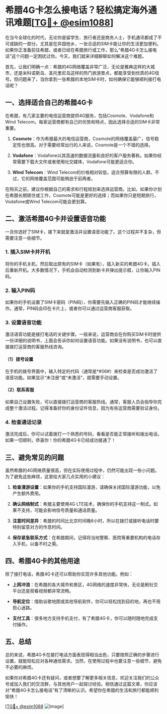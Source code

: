# 希腊4G卡怎么接电话？轻松搞定海外通讯难题[[TG💪+ @esim1088](https://t.me/s/esim1088)]

在当今全球化的时代，无论你是留学生、旅行者还是商务人士，手机通讯都成了不可或缺的一部分。尤其是在异国他乡，一张合适的SIM卡能让你的生活更加便利。如果你正准备前往希腊，或者已经在希腊旅行或工作，那么“希腊4G卡怎么接电话”这个问题一定困扰过你。今天，我们就来详细聊聊如何解决这个难题。

首先，让我们明确一点：希腊的4G网络覆盖非常广泛，无论是雅典这样的大城市，还是米科诺斯岛、圣托里尼岛这样的热门旅游景点，都能享受到优质的4G信号。但问题来了，当你拿到一张希腊的本地SIM卡时，如何确保它能够顺利接打电话呢？

## 一、选择适合自己的希腊4G卡

在希腊，有几家主要的电信运营商提供4G服务，包括Cosmote、Vodafone和Wind Telecom。每家运营商都有自己的优势和特点，因此选择合适的SIM卡非常重要。

1. **Cosmote**：作为希腊最大的电信运营商，Cosmote的网络覆盖最广，信号稳定性也很高。对于需要经常出行的人来说，Cosmote是一个不错的选择。
   
2. **Vodafone**：Vodafone以其高速的数据流量和良好的客户服务著称。如果你经常需要下载大文件或者使用社交媒体，Vodafone可能更适合你。

3. **Wind Telecom**：Wind Telecom的价格相对较低，适合预算有限的人群。不过，它的网络覆盖范围可能稍逊于前两者。

在购买之前，建议你根据自己的需求和行程规划来选择运营商。比如，如果你计划在希腊长期居住或工作，Cosmote可能是更好的选择；而如果你只是短期旅行，Vodafone或Wind Telecom可能会更划算。

## 二、激活希腊4G卡并设置语音功能

一旦你选好了SIM卡，接下来就是激活并设置语音功能了。这个过程并不复杂，但需要注意一些细节。

### 1. 插入SIM卡并开机

将你的手机关机，然后取出原有的SIM卡（如果有），插入新买的希腊4G卡。插入后重新开机。大多数情况下，手机会自动检测到新卡并弹出提示框，让你输入PIN码。

### 2. 输入PIN码

如果你的手机设置了SIM卡密码（PIN码），你需要先输入正确的PIN码才能继续操作。通常，PIN码会印在卡片上，或者你可以通过运营商客服获取。

### 3. 设置语音功能

激活语音功能是接打电话的关键步骤。一般来说，运营商会在你购买SIM卡时提供一份详细的说明书，上面会告诉你如何设置语音功能。如果没有说明书，也可以直接拨打运营商的客服热线咨询。

#### （1）拨号设置

在手机的拨号界面中，输入特定的代码（通常是*#06#）来检查是否成功激活了语音功能。如果显示“未注册”或“未激活”，就需要手动设置。

#### （2）联系客服

如果自己设置失败，可以直接拨打运营商的客服热线。通常，客服人员会指导你完成整个激活过程。记得准备好你的身份证件信息，因为有些运营商需要验证身份。

### 4. 检查通话记录

激活完成后，你可以试着拨打一个熟悉的号码，看看是否能正常接听和拨出电话。如果一切顺利，恭喜你！你的希腊4G卡已经成功接通了！

## 三、避免常见的问题

虽然希腊的4G网络质量很高，但在实际使用过程中，仍然可能出现一些小问题。为了避免这些麻烦，这里给大家几点实用的小建议：

1. **检查漫游设置**：如果你的手机支持国际漫游，请确保关闭国际漫游功能，以免产生额外费用。

2. **确认网络制式**：希腊主要使用4G LTE技术，确保你的手机支持这一制式。如果不支持，可能会影响信号质量和通话质量。

3. **注意时间差异**：希腊的时间比北京时间晚6小时，所以在拨打或接听电话时要特别留意对方的作息时间。

4. **保存紧急联系方式**：在希腊期间，记得将当地警察、医院等重要机构的电话存入手机，以备不时之需。

## 四、希腊4G卡的其他用途

除了接打电话，希腊4G卡还可以帮助你实现许多其他功能。例如：

- **上网冲浪**：在希腊的各大城市和景区，4G网络的速度非常快，无论是刷社交平台还是观看视频都非常流畅。
  
- **导航定位**：借助谷歌地图或其他导航软件，你可以轻松找到目的地，再也不用担心迷路。

- **支付工具**：很多地方支持手机支付，有了希腊4G卡，你可以随时随地完成支付操作。

## 五、总结

总的来说，希腊4G卡在接打电话方面表现得相当出色，只要按照正确的步骤进行设置，就能轻松应对各种通信需求。当然，在使用过程中也要注意一些细节，避免不必要的麻烦。

如果你对希腊4G卡还有疑问，或者想要了解更多相关信息，欢迎关注我们的公众号或加入我们的交流群，与其他用户一起探讨经验。相信通过这篇文章，你应该对“希腊4G卡怎么接电话”有了清晰的认识。希望你在希腊的生活和旅行都能顺利愉快！

[[TG💪+ @esim1088](https://t.me/s/esim1088) ![Image](https://i.postimg.cc/4NQfJmqS/Snipaste-2025-05-13-00-14-12.png)]